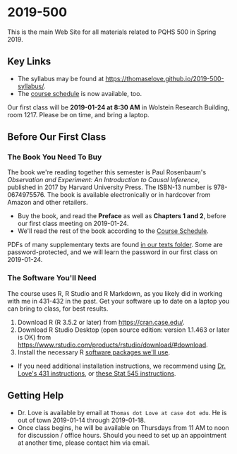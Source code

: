 # 2019-500

This is the main Web Site for all materials related to PQHS 500 in Spring 2019.

## Key Links

- The syllabus may be found at https://thomaselove.github.io/2019-500-syllabus/.
- The [course schedule](https://github.com/THOMASELOVE/2019-500/blob/master/SCHEDULE.md) is now available, too. 

Our first class will be **2019-01-24 at 8:30 AM** in Wolstein Research Building, room 1217. Please be on time, and bring a laptop.

## Before Our First Class

### The Book You Need To Buy

The book we're reading together this semester is Paul Rosenbaum's *Observation and Experiment: An Introduction to Causal Inference*, published in 2017 by Harvard University Press. The ISBN-13 number is 978-0674975576. The book is available electronically or in hardcover from Amazon and other retailers.

- Buy the book, and read the **Preface** as well as **Chapters 1 and 2**, before our first class meeting on 2019-01-24.
- We'll read the rest of the book according to the [Course Schedule](https://github.com/THOMASELOVE/2019-500/blob/master/SCHEDULE.md).

PDFs of many supplementary texts are found [in our texts folder](https://github.com/THOMASELOVE/2019-500/tree/master/texts). Some are password-protected, and we will learn the password in our first class on 2019-01-24.

### The Software You'll Need

The course uses R, R Studio and R Markdown, as you likely did in working with me in 431-432 in the past. Get your software up to date on a laptop you can bring to class, for best results.

1. Download R (R 3.5.2 or later) from https://cran.case.edu/.
2. Download R Studio Desktop (open source edition: version 1.1.463 or later is OK) from https://www.rstudio.com/products/rstudio/download/#download.
3. Install the necessary R [software packages we'll use](https://github.com/THOMASELOVE/2019-500/blob/master/PACKAGES.md).

- If you need additional installation instructions, we recommend using [Dr. Love's 431 instructions](https://github.com/THOMASELOVE/431-2018/tree/master/software), or [these Stat 545 instructions](https://stat545.com/block000_r-rstudio-install.html).

## Getting Help

- Dr. Love is available by email at `Thomas dot Love at case dot edu`. He is out of town 2019-01-14 through 2019-01-18.
- Once class begins, he will be available on Thursdays from 11 AM to noon for discussion / office hours. Should you need to set up an appointment at another time, please contact him via email.

